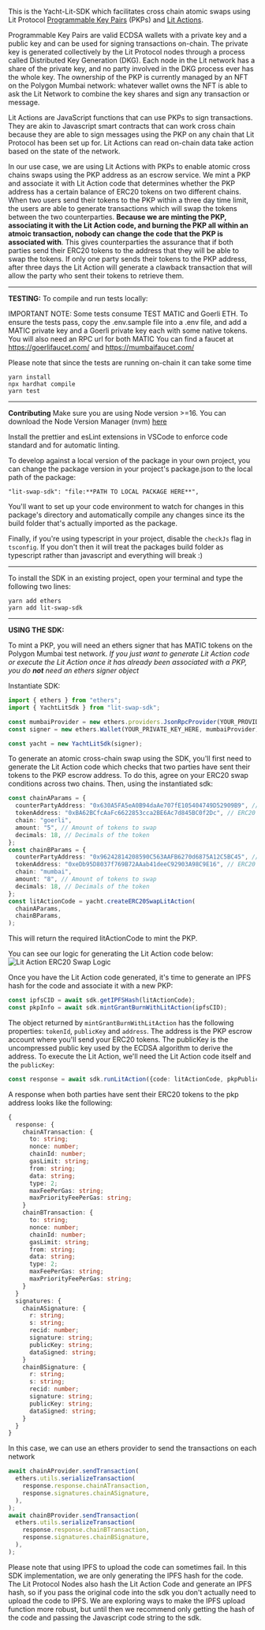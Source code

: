 This is the Yacht-Lit-SDK which facilitates cross chain atomic swaps using Lit Protocol [Programmable Key Pairs](https://developer.litprotocol.com/coreConcepts/LitActionsAndPKPs/PKPs) (PKPs) and [Lit Actions](https://developer.litprotocol.com/coreConcepts/LitActionsAndPKPs/litActions).

Programmable Key Pairs are valid ECDSA wallets with a private key and a public key and can be used for signing transactions on-chain. The private key is generated collectively by the Lit Protocol nodes through a process called Distributed Key Generation (DKG). Each node in the Lit network has a share of the private key, and no party involved in the DKG process ever has the whole key. The ownership of the PKP is currently managed by an NFT on the Polygon Mumbai network: whatever wallet owns the NFT is able to ask the Lit Network to combine the key shares and sign any transaction or message.

Lit Actions are JavaScript functions that can use PKPs to sign transactions. They are akin to Javascript smart contracts that can work cross chain because they are able to sign messages using the PKP on any chain that Lit Protocol has been set up for. Lit Actions can read on-chain data take action based on the state of the network.

In our use case, we are using Lit Actions with PKPs to enable atomic cross chains swaps using the PKP address as an escrow service. We mint a PKP and associate it with Lit Action code that determines whether the PKP address has a certain balance of ERC20 tokens on two different chains. When two users send their tokens to the PKP within a three day time limit, the users are able to generate transactions which will swap the tokens between the two counterparties. **Because we are minting the PKP, associating it with the Lit Action code, and burning the PKP all within an atmoic transaction, nobody can change the code that the PKP is associated with**. This gives counterparties the assurance that if both parties send their ERC20 tokens to the address that they will be able to swap the tokens. If only one party sends their tokens to the PKP address, after three days the Lit Action will generate a clawback transaction that will allow the party who sent their tokens to retrieve them.

---

**TESTING:**
To compile and run tests locally:

IMPORTANT NOTE: Some tests consume TEST MATIC and Goerli ETH. To ensure the tests pass, copy the .env.sample file into a .env file, and add a MATIC private key and a Goerli private key each with some native tokens. You will also need an RPC url for both MATIC You can find a faucet at https://goerlifaucet.com/ and https://mumbaifaucet.com/

Please note that since the tests are running on-chain it can take some time

```
yarn install
npx hardhat compile
yarn test
```

---

**Contributing**
Make sure you are using Node version >=16. You can download the Node Version Manager (nvm) [here](https://github.com/nvm-sh/nvm)

Install the prettier and esLint extensions in VSCode to enforce code standard and for automatic linting.

To develop against a local version of the package in your own project, you can change the package version in your project's package.json to the local path of the package:

```
"lit-swap-sdk": "file:**PATH TO LOCAL PACKAGE HERE**",
```

You'll want to set up your code environment to watch for changes in this package's directory and automatically compile any changes since its the build folder that's actually imported as the package.

Finally, if you're using typescript in your project, disable the `checkJs` flag in `tsconfig`. If you don't then it will treat the packages build folder as typescript rather than javascript and everything will break :)

---

To install the SDK in an existing project, open your terminal and type the following two lines:

```
yarn add ethers
yarn add lit-swap-sdk
```

---

**USING THE SDK:**

To mint a PKP, you will need an ethers signer that has MATIC tokens on the Polygon Mumbai test network. _If you just want to generate Lit Action code or execute the Lit Action once it has already been associated with a PKP, you do **not** need an ethers signer object_

Instantiate SDK:

```typescript
import { ethers } from "ethers";
import { YachtLitSdk } from "lit-swap-sdk";

const mumbaiProvider = new ethers.providers.JsonRpcProvider(YOUR_PROVIDER_URL);
const signer = new ethers.Wallet(YOUR_PRIVATE_KEY_HERE, mumbaiProvider);

const yacht = new YachtLitSdk(signer);
```

To generate an atomic cross-chain swap using the SDK, you'll first need to generate the Lit Action code which checks that two parties have sent their tokens to the PKP escrow address. To do this, agree on your ERC20 swap conditions across two chains. Then, using the instantiated sdk:

```typescript
const chainAParams = {
  counterPartyAddress: "0x630A5FA5eA0B94daAe707fE105404749D52909B9", // Wallet address to send ERC20 tokens on Chain A
  tokenAddress: "0xBA62BCfcAaFc6622853cca2BE6Ac7d845BC0f2Dc", // ERC20 Contract Address on Chain A
  chain: "goerli",
  amount: "5", // Amount of tokens to swap
  decimals: 18, // Decimals of the token
};
const chainBParams = {
  counterPartyAddress: "0x96242814208590C563AAFB6270d6875A12C5BC45", // Wallet address to send ERC20 tokens on Chain B
  tokenAddress: "0xeDb95D8037f769B72AAab41deeC92903A98C9E16", // ERC20 Contract Address on Chain B
  chain: "mumbai",
  amount: "8", // Amount of tokens to swap
  decimals: 18, // Decimals of the token
};
const litActionCode = yacht.createERC20SwapLitAction(
  chainAParams,
  chainBParams,
);
```

This will return the required litActionCode to mint the PKP.

You can see our logic for generating the Lit Action code below:
![Lit Action ERC20 Swap Logic](https://i.imgur.com/0dDSXny.png)

Once you have the Lit Action code generated, it's time to generate an IPFS hash for the code and associate it with a new PKP:

```typescript
const ipfsCID = await sdk.getIPFSHash(litActionCode);
const pkpInfo = await sdk.mintGrantBurnWithLitAction(ipfsCID);
```

The object returned by `mintGrantBurnWithLitAction` has the following properties: `tokenId`, `publicKey` and `address`. The address is the PKP escrow account where you'll send your ERC20 tokens. The publicKey is the uncompressed public key used by the ECDSA algorithm to derive the address. To execute the Lit Action, we'll need the Lit Action code itself and the `publicKey`:

```typescript
const response = await sdk.runLitAction({code: litActionCode, pkpPublicKey: pkpInfo.publicKey);
```

A response when both parties have sent their ERC20 tokens to the pkp address looks like the following:

```typescript
{
  response: {
    chainATransaction: {
      to: string;
      nonce: number;
      chainId: number;
      gasLimit: string;
      from: string;
      data: string;
      type: 2;
      maxFeePerGas: string;
      maxPriorityFeePerGas: string;
    }
    chainBTransaction: {
      to: string;
      nonce: number;
      chainId: number;
      gasLimit: string;
      from: string;
      data: string;
      type: 2;
      maxFeePerGas: string;
      maxPriorityFeePerGas: string;
    }
  }
  signatures: {
    chainASignature: {
      r: string;
      s: string;
      recid: number;
      signature: string;
      publicKey: string;
      dataSigned: string;
    }
    chainBSignature: {
      r: string;
      s: string;
      recid: number;
      signature: string;
      publicKey: string;
      dataSigned: string;
    }
  }
}
```

In this case, we can use an ethers provider to send the transactions on each network

```typescript
await chainAProvider.sendTransaction(
  ethers.utils.serializeTransaction(
    response.response.chainATransaction,
    response.signatures.chainASignature,
  ),
);
await chainBProvider.sendTransaction(
  ethers.utils.serializeTransaction(
    response.response.chainBTransaction,
    response.signatures.chainBSignature,
  ),
);
```

Please note that using IPFS to upload the code can sometimes fail. In this SDK implementation, we are only generating the IPFS hash for the code. The Lit Protocol Nodes also hash the Lit Action Code and generate an IPFS hash, so if you pass the original code into the sdk you don't actually need to upload the code to IPFS. We are exploring ways to make the IPFS upload function more robust, but until then we recommend only getting the hash of the code and passing the Javascript code string to the sdk.
